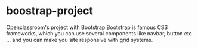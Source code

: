 # boostrap-project
Openclassroom's project with Bootstrap
Bootstrap is famous CSS frameworks, which you can use 
several components like navbar, button etc ... and you can make
you site responsive with grid systems.
